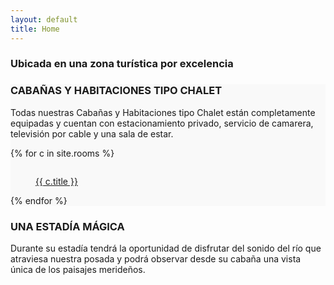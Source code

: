 ```yaml
--- 
layout: default 
title: Home 
---
```


<div class="page-jumbotron" style="background-image: url(images/home/1.jpg); background-size: cover;">
</div>

<main class="main widget-sections">
  <section class="widget-section">
    <div class="widget-wrap">
      <div class="container">
        <div class="row">
          <div class="col-xs-12">
            <h3 class="section-title">Ubicada en una zona turística por excelencia</h3>
          </div>
        </div>
      </div>
    </div>
  </section>
  <section class="widget-section widget-padded widget_ci-items">
    <div class="widget-wrap" style="background-color: #f9f9f9;">
      <div class="container">
        <div class="row">
          <div class="col-xs-12">
            <h3 class="section-title">CABAÑAS Y HABITACIONES TIPO CHALET</h3>
            <p class="section-subtitle">Todas nuestras Cabañas y Habitaciones tipo Chalet están completamente equipadas y cuentan con estacionamiento privado, servicio de camarera, televisión por cable y una sala de estar.</p>
            <div class="row row-items">
{% for c in site.rooms %}
              <div class="col-lg-4 col-xs-6">
                <div class="item">
                  <figure class="item-thumb">
                    <a href="{{ c.url }}">
														<img src="https://placehold.it/330x395" alt="">
														<p class="item-title">{{ c.title }}</p>
													</a>
                  </figure>
                </div>
              </div>
{% endfor %}
            </div>
          </div>
        </div>
      </div>
    </div>
  </section>

  <section class="widget-section widget-padded widget_ci-hero">
    <div class="widget-wrap" style="background-image: url(https://placehold.it/1920x600/054c61.png);">
      <div class="container">
        <div class="row">
          <div class="col-xs-12">
            <h3 class="section-title">UNA ESTADÍA MÁGICA</h3>
            <p class="section-subtitle">Durante su estadía tendrá la oportunidad de disfrutar del sonido del río que atraviesa nuestra posada y podrá
              observar desde su cabaña una vista única de los paisajes merideños.</p>
          </div>
        </div>
      </div>
    </div>
  </section>

  <section class="widget-section widget_ci-items">
    <div class="widget-wrap">
      <div class="container">
        <div class="row">
          <div class="col-xs-12">
            <div class="row row-items">
              <div class="col-lg-4 col-xs-6">
                <div class="item">
                  <figure class="item-thumb">
                    <a href="https://placehold.it/1280x1024" class="ci-lightbox">
														<img src="https://placehold.it/330x250" alt="">
													</a>
                  </figure>
                </div>
              </div>
              <div class="col-lg-4 col-xs-6">
                <div class="item">
                  <figure class="item-thumb">
                    <a href="https://placehold.it/1280x1024" class="ci-lightbox">
														<img src="https://placehold.it/330x250" alt="">
													</a>
                  </figure>
                </div>
              </div>
              <div class="col-lg-4 col-xs-6">
                <div class="item">
                  <figure class="item-thumb">
                    <a href="https://placehold.it/1280x1024" class="ci-lightbox">
														<img src="https://placehold.it/330x250" alt="">
													</a>
                  </figure>
                </div>
              </div>
              <div class="col-lg-4 col-xs-6">
                <div class="item">
                  <figure class="item-thumb">
                    <a href="https://placehold.it/1280x1024" class="ci-lightbox">
														<img src="https://placehold.it/330x250" alt="">
													</a>
                  </figure>
                </div>
              </div>
              <div class="col-lg-4 col-xs-6">
                <div class="item">
                  <figure class="item-thumb">
                    <a href="https://placehold.it/1280x1024" class="ci-lightbox">
														<img src="https://placehold.it/330x250" alt="">
													</a>
                  </figure>
                </div>
              </div>
              <div class="col-lg-4 col-xs-6">
                <div class="item">
                  <figure class="item-thumb">
                    <a href="https://placehold.it/1280x1024" class="ci-lightbox">
														<img src="https://placehold.it/330x250" alt="">
													</a>
                  </figure>
                </div>
              </div>
            </div>
          </div>
        </div>
      </div>
    </div>
  </section>
</main>